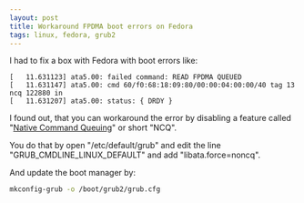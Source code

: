 ```yaml
---
layout: post
title: Workaround FPDMA boot errors on Fedora
tags: linux, fedora, grub2
---
```


I had to fix a box with Fedora with boot errors like:

```
[   11.631123] ata5.00: failed command: READ FPDMA QUEUED
[   11.631147] ata5.00: cmd 60/f0:68:18:09:80/00:00:04:00:00/40 tag 13 ncq 122880 in
[   11.631207] ata5.00: status: { DRDY }
```

I found out, that you can workaround the error by disabling a feature called "[Native Command Queuing](https://en.wikipedia.org/wiki/Native_Command_Queuing)" or short "NCQ".

You do that by open "/etc/default/grub" and edit the line "GRUB_CMDLINE_LINUX_DEFAULT" and add "libata.force=noncq".

And update the boot manager by:

```bash
mkconfig-grub -o /boot/grub2/grub.cfg
```
